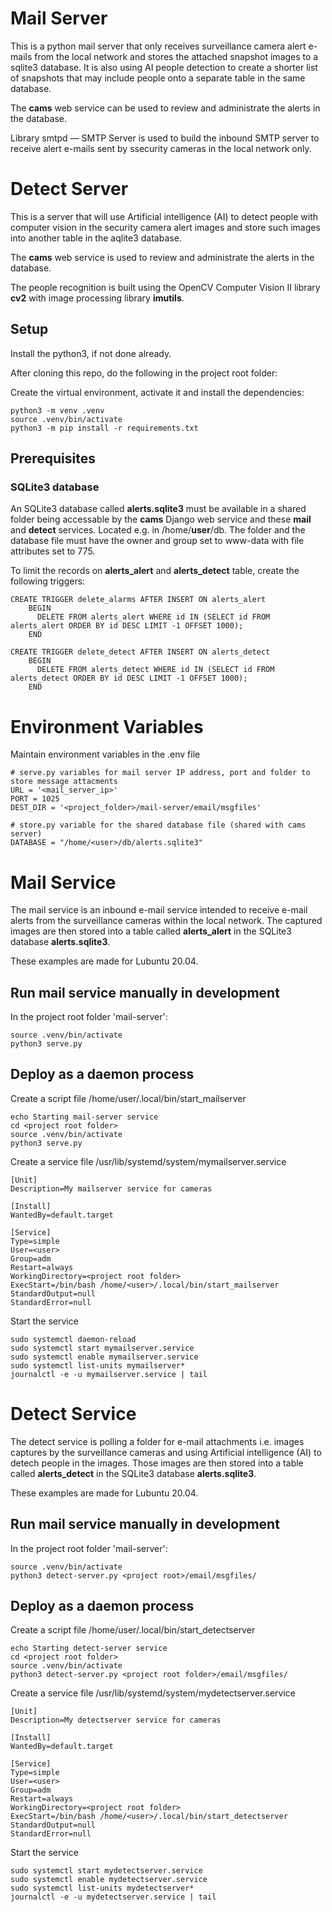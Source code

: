 # Mail Server

This is a python mail server that only receives surveillance camera alert e-mails from the local network and stores the attached snapshot images to a sqlite3 database. It is also using AI people detection to create a shorter list of snapshots that may include people onto a separate table in the same database.

The **cams** web service can be used to review and administrate the alerts in the database.

Library smtpd — SMTP Server is used to build the inbound SMTP server to receive alert e-mails sent by ssecurity cameras in the local network only.

# Detect Server

This is a server that will use Artificial intelligence (AI) to detect people with computer vision in the security camera alert images and store such images into another table in the aqlite3 database.

The **cams** web service is used to review and administrate the alerts in the database.

The people recognition is built using the OpenCV Computer Vision II library **cv2** with image processing library **imutils**.

## Setup

Install the python3, if not done already.

After cloning this repo, do the following in the project root folder:

Create the virtual environment, activate it and install the dependencies:

```
python3 -m venv .venv
source .venv/bin/activate
python3 -m pip install -r requirements.txt
```

## Prerequisites

### SQLite3 database

An SQLite3 database called **alerts.sqlite3** must be available in a shared folder
being accessable by the **cams** Django web service and these **mail** and **detect** services.
Located e.g. in /home/**user**/db. The folder and the database file must have the owner and group set to www-data with file attributes set to 775.

To limit the records on **alerts_alert** and **alerts_detect** table, create the following triggers:

```
CREATE TRIGGER delete_alarms AFTER INSERT ON alerts_alert
    BEGIN
      DELETE FROM alerts_alert WHERE id IN (SELECT id FROM alerts_alert ORDER BY id DESC LIMIT -1 OFFSET 1000);
    END
```
```
CREATE TRIGGER delete_detect AFTER INSERT ON alerts_detect
    BEGIN
      DELETE FROM alerts_detect WHERE id IN (SELECT id FROM alerts_detect ORDER BY id DESC LIMIT -1 OFFSET 1000);
    END
```

# Environment Variables

Maintain environment variables in the .env file

```
# serve.py variables for mail server IP address, port and folder to store message attacments 
URL = '<mail_server_ip>'
PORT = 1025
DEST_DIR = '<project_folder>/mail-server/email/msgfiles'

# store.py variable for the shared database file (shared with cams server)
DATABASE = "/home/<user>/db/alerts.sqlite3"
```

# Mail Service

The mail service is an inbound e-mail service intended to receive e-mail alerts
from the surveillance cameras within the local network. The captured images are then
stored into a table called **alerts_alert** in the SQLite3 database **alerts.sqlite3**.

These examples are made for Lubuntu 20.04.

## Run mail service manually in development 

In the project root folder 'mail-server':
```
source .venv/bin/activate
python3 serve.py
```

## Deploy as a daemon process

Create a script file /home/user/.local/bin/start_mailserver
```
echo Starting mail-server service
cd <project root folder>
source .venv/bin/activate
python3 serve.py

```

Create a service file /usr/lib/systemd/system/mymailserver.service
```
[Unit]
Description=My mailserver service for cameras

[Install]
WantedBy=default.target

[Service]
Type=simple
User=<user>
Group=adm
Restart=always
WorkingDirectory=<project root folder>
ExecStart=/bin/bash /home/<user>/.local/bin/start_mailserver
StandardOutput=null
StandardError=null
```

Start the service
```
sudo systemctl daemon-reload
sudo systemctl start mymailserver.service
sudo systemctl enable mymailserver.service
sudo systemctl list-units mymailserver*
journalctl -e -u mymailserver.service | tail

```


# Detect Service

The detect service is polling a folder for e-mail attachments i.e. images captures
by the surveillance cameras and using Artificial intelligence (AI) to detech people in the images.
Those images are then stored into a table called **alerts_detect** in the SQLite3 database
**alerts.sqlite3**.

These examples are made for Lubuntu 20.04.

## Run mail service manually in development

In the project root folder 'mail-server':
```
source .venv/bin/activate
python3 detect-server.py <project root>/email/msgfiles/
```

## Deploy as a daemon process

Create a script file /home/user/.local/bin/start_detectserver
```
echo Starting detect-server service
cd <project root folder>
source .venv/bin/activate
python3 detect-server.py <project root folder>/email/msgfiles/

```

Create a service file /usr/lib/systemd/system/mydetectserver.service
```
[Unit]
Description=My detectserver service for cameras

[Install]
WantedBy=default.target

[Service]
Type=simple
User=<user>
Group=adm
Restart=always
WorkingDirectory=<project root folder>
ExecStart=/bin/bash /home/<user>/.local/bin/start_detectserver
StandardOutput=null
StandardError=null
```

Start the service
```
sudo systemctl start mydetectserver.service
sudo systemctl enable mydetectserver.service
sudo systemctl list-units mydetectserver*
journalctl -e -u mydetectserver.service | tail
```
